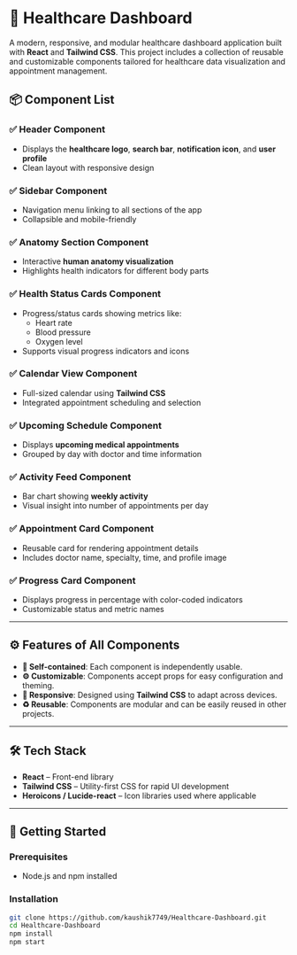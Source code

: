 # 🏥 Healthcare Dashboard

A modern, responsive, and modular healthcare dashboard application built with **React** and **Tailwind CSS**. This project includes a collection of reusable and customizable components tailored for healthcare data visualization and appointment management.

## 📦 Component List

### ✅ Header Component
- Displays the **healthcare logo**, **search bar**, **notification icon**, and **user profile**
- Clean layout with responsive design

### ✅ Sidebar Component
- Navigation menu linking to all sections of the app
- Collapsible and mobile-friendly

### ✅ Anatomy Section Component
- Interactive **human anatomy visualization**
- Highlights health indicators for different body parts

### ✅ Health Status Cards Component
- Progress/status cards showing metrics like:
  - Heart rate
  - Blood pressure
  - Oxygen level
- Supports visual progress indicators and icons

### ✅ Calendar View Component
- Full-sized calendar using **Tailwind CSS**
- Integrated appointment scheduling and selection

### ✅ Upcoming Schedule Component
- Displays **upcoming medical appointments**
- Grouped by day with doctor and time information

### ✅ Activity Feed Component
- Bar chart showing **weekly activity**
- Visual insight into number of appointments per day

### ✅ Appointment Card Component
- Reusable card for rendering appointment details
- Includes doctor name, specialty, time, and profile image

### ✅ Progress Card Component
- Displays progress in percentage with color-coded indicators
- Customizable status and metric names

---

## ⚙️ Features of All Components

- **🔌 Self-contained**: Each component is independently usable.
- **⚙️ Customizable**: Components accept props for easy configuration and theming.
- **📱 Responsive**: Designed using **Tailwind CSS** to adapt across devices.
- **♻️ Reusable**: Components are modular and can be easily reused in other projects.

---

## 🛠️ Tech Stack

- **React** – Front-end library
- **Tailwind CSS** – Utility-first CSS for rapid UI development
- **Heroicons / Lucide-react** – Icon libraries used where applicable

---

## 🚀 Getting Started

### Prerequisites
- Node.js and npm installed

### Installation

```bash
git clone https://github.com/kaushik7749/Healthcare-Dashboard.git
cd Healthcare-Dashboard
npm install
npm start
